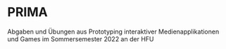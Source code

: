 # PRIMA
Abgaben und Übungen aus Prototyping interaktiver Medienapplikationen und Games im Sommersemester 2022 an der HFU 
